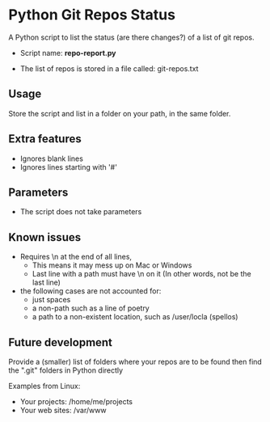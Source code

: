 # Python Git Repos Status

A Python script to list the status (are there changes?) of a list of git repos.

* Script name: **repo-report.py**

* The list of repos is stored in a file called: git-repos.txt

## Usage
Store the script and list in a folder on your path, in the same folder.

## Extra features
* Ignores blank lines
* Ignores lines starting with '#'

## Parameters
* The script does not take parameters 

## Known issues
* Requires \n at the end of all lines, 
  * This means it may mess up on Mac or Windows
  * Last line with a path must have \n on it (In other words, not be the last line)
* the following cases are not accounted for:
  * just spaces
  * a non-path such as a line of poetry
  * a path to a non-existent location, such as /user/locla (spellos)

## Future development
Provide a (smaller) list of folders where your repos are to be found then find the ".git" folders in Python directly

Examples from Linux:
* Your projects: /home/me/projects
* Your web sites: /var/www
